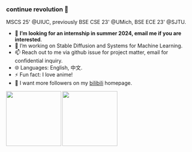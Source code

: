 ### continue revolution 👋

MSCS 25' @UIUC, previously BSE CSE 23' @UMich, BSE ECE 23' @SJTU.

- 👯 **I’m looking for an internship in summer 2024, email me if you are interested**.
- 🔭 I’m working on Stable Diffusion and Systems for Machine Learning.
- 📫 Reach out to me via github issue for project matter, email for confidential inquiry.
- 🌐 Languages: English, 中文.
- ⚡ Fun fact: I love anime!
- 💬 I want more followers on my [bilibili](https://space.bilibili.com/1549185169) homepage.


<p><img align="left" src="https://github-readme-stats.vercel.app/api?username=continue-revolution&count_private=true&show_icons=true" height="150"/></p>
<p><img align="center" src="https://github-readme-stats.vercel.app/api/top-langs/?username=continue-revolution&layout=compact" height="150"/></p>
